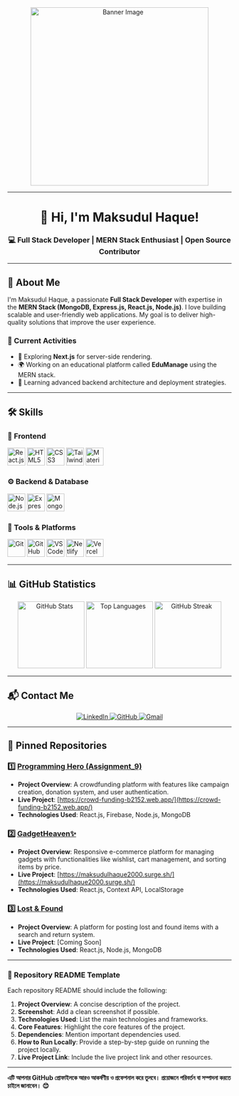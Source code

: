 <div align="center">
  <img src="https://i.ibb.co/q3NHPMxG/Add-a-subheading.jpg" height="400" alt="Banner Image"/>
</div>

---

<h1 align="center">👋 Hi, I'm Maksudul Haque!</h1>
<h3 align="center">💻 Full Stack Developer | MERN Stack Enthusiast | Open Source Contributor</h3>

---

## 🚀 About Me  

I'm Maksudul Haque, a passionate **Full Stack Developer** with expertise in the **MERN Stack (MongoDB, Express.js, React.js, Node.js)**. I love building scalable and user-friendly web applications. My goal is to deliver high-quality solutions that improve the user experience.  

### 🌟 Current Activities  
- 🚀 Exploring **Next.js** for server-side rendering.  
- 🌍 Working on an educational platform called **EduManage** using the MERN stack.  
- 🎯 Learning advanced backend architecture and deployment strategies.  

---

## 🛠️ Skills  

### 🚀 Frontend  
<div>
  <img src="https://cdn.jsdelivr.net/gh/devicons/devicon/icons/react/react-original.svg" height="40" alt="React.js" />
  <img src="https://cdn.jsdelivr.net/gh/devicons/devicon/icons/html5/html5-original.svg" height="40" alt="HTML5" />
  <img src="https://cdn.jsdelivr.net/gh/devicons/devicon/icons/css3/css3-original.svg" height="40" alt="CSS3" />
  <img src="https://cdn.simpleicons.org/tailwindcss/06B6D4" height="40" alt="Tailwind CSS" />
  <img src="https://cdn.simpleicons.org/materialui/007FFF" height="40" alt="Material-UI" />
</div>  

### ⚙️ Backend & Database  
<div>
  <img src="https://cdn.jsdelivr.net/gh/devicons/devicon/icons/nodejs/nodejs-original.svg" height="40" alt="Node.js" />
  <img src="https://cdn.jsdelivr.net/gh/devicons/devicon/icons/express/express-original.svg" height="40" alt="Express.js" />
  <img src="https://cdn.jsdelivr.net/gh/devicons/devicon/icons/mongodb/mongodb-original.svg" height="40" alt="MongoDB" />
</div>  

### 🔧 Tools & Platforms  
<div>
  <img src="https://cdn.jsdelivr.net/gh/devicons/devicon/icons/git/git-original.svg" height="40" alt="Git" />
  <img src="https://cdn.jsdelivr.net/gh/devicons/devicon/icons/github/github-original.svg" height="40" alt="GitHub" />
  <img src="https://cdn.jsdelivr.net/gh/devicons/devicon/icons/vscode/vscode-original.svg" height="40" alt="VSCode" />
  <img src="https://cdn.simpleicons.org/netlify/00C7B7" height="40" alt="Netlify" />
  <img src="https://cdn.simpleicons.org/vercel/000000" height="40" alt="Vercel" />
</div>

---

## 📊 GitHub Statistics  

<div align="center">
  <img src="https://github-readme-stats.vercel.app/api?username=smmaksudulhaque2000&show_icons=true&theme=dracula&count_private=true&include_all_commits=true" height="150" alt="GitHub Stats" />
  <img src="https://github-readme-stats.vercel.app/api/top-langs?username=smmaksudulhaque2000&layout=compact&theme=dracula&langs_count=6" height="150" alt="Top Languages" />
  <img src="https://github-readme-streak-stats.herokuapp.com/?user=smmaksudulhaque2000&theme=dracula" height="150" alt="GitHub Streak" />
</div>

---

## 📬 Contact Me  

<div align="center">
  <a href="https://www.linkedin.com/in/maksudulhaque2000/" target="_blank">
    <img src="https://img.shields.io/badge/LinkedIn-%230077B5.svg?style=for-the-badge&logo=linkedin&logoColor=white" alt="LinkedIn" />
  </a>
  <a href="https://github.com/smmaksudulhaque2000" target="_blank">
    <img src="https://img.shields.io/badge/GitHub-%2312100E.svg?style=for-the-badge&logo=github&logoColor=white" alt="GitHub" />
  </a>
  <a href="mailto:smmaksudulhaque2000@gmail.com" target="_blank">
    <img src="https://img.shields.io/badge/Gmail-D14836?style=for-the-badge&logo=gmail&logoColor=white" alt="Gmail" />
  </a>
</div>

---

## 📌 Pinned Repositories  

### 1️⃣ [Programming Hero (Assignment_9)](https://github.com/smmaksudulhaque2000/Assignment_10)  
- **Project Overview**: A crowdfunding platform with features like campaign creation, donation system, and user authentication.  
- **Live Project**: [https://crowd-funding-b2152.web.app/](https://crowd-funding-b2152.web.app/)  
- **Technologies Used**: React.js, Firebase, Node.js, MongoDB  

### 2️⃣ [GadgetHeaven✨](https://github.com/smmaksudulhaque2000/Assignment_8)  
- **Project Overview**: Responsive e-commerce platform for managing gadgets with functionalities like wishlist, cart management, and sorting items by price.  
- **Live Project**: [https://maksudulhaque2000.surge.sh/](https://maksudulhaque2000.surge.sh/)  
- **Technologies Used**: React.js, Context API, LocalStorage  

### 3️⃣ [Lost & Found](https://github.com/smmaksudulhaque2000/LostAndFound)  
- **Project Overview**: A platform for posting lost and found items with a search and return system.  
- **Live Project**: [Coming Soon]  
- **Technologies Used**: React.js, Node.js, MongoDB  

---

### 📌 Repository README Template  

Each repository README should include the following:  
1. **Project Overview**: A concise description of the project.  
2. **Screenshot**: Add a clean screenshot if possible.  
3. **Technologies Used**: List the main technologies and frameworks.  
4. **Core Features**: Highlight the core features of the project.  
5. **Dependencies**: Mention important dependencies used.  
6. **How to Run Locally**: Provide a step-by-step guide on running the project locally.  
7. **Live Project Link**: Include the live project link and other resources.  

---

**এটি আপনার GitHub প্রোফাইলকে আরও আকর্ষণীয় ও প্রফেশনাল করে তুলবে। প্রয়োজনে পরিবর্তন বা সম্পাদনা করতে চাইলে জানাবেন। 😊**  
